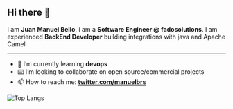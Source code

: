## Hi there 👋

I am **Juan Manuel Bello**, i am a **Software Engineer @ fadosolutions**. I am experienced **BackEnd Developer** building integrations with java and Apache Camel

---

- 🌱 I’m currently learning **devops**
- ⌨️ I’m looking to collaborate on open source/commercial projects
- 📫 How to reach me:
  **[twitter.com/manuelbrs](https://twitter.com/manuelbrs)**

![Top Langs](https://github-readme-stats.vercel.app/api/top-langs/?username=jmanuelbrs&layout=compact&theme=dark&hide_border=true)
<!--
[![Juan's github stats](https://github-readme-stats.vercel.app/api?username=jmanuelbrs&show_icons=true&hide_border=true&theme=dark)
-->
